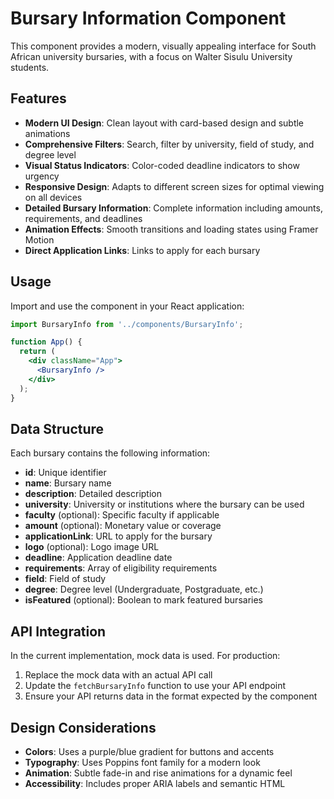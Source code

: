 # Bursary Information Component

This component provides a modern, visually appealing interface for South African university bursaries, with a focus on Walter Sisulu University students.

## Features

- **Modern UI Design**: Clean layout with card-based design and subtle animations
- **Comprehensive Filters**: Search, filter by university, field of study, and degree level
- **Visual Status Indicators**: Color-coded deadline indicators to show urgency
- **Responsive Design**: Adapts to different screen sizes for optimal viewing on all devices
- **Detailed Bursary Information**: Complete information including amounts, requirements, and deadlines
- **Animation Effects**: Smooth transitions and loading states using Framer Motion
- **Direct Application Links**: Links to apply for each bursary

## Usage

Import and use the component in your React application:

```jsx
import BursaryInfo from '../components/BursaryInfo';

function App() {
  return (
    <div className="App">
      <BursaryInfo />
    </div>
  );
}
```

## Data Structure

Each bursary contains the following information:

- **id**: Unique identifier
- **name**: Bursary name
- **description**: Detailed description
- **university**: University or institutions where the bursary can be used
- **faculty** (optional): Specific faculty if applicable
- **amount** (optional): Monetary value or coverage
- **applicationLink**: URL to apply for the bursary
- **logo** (optional): Logo image URL
- **deadline**: Application deadline date
- **requirements**: Array of eligibility requirements
- **field**: Field of study
- **degree**: Degree level (Undergraduate, Postgraduate, etc.)
- **isFeatured** (optional): Boolean to mark featured bursaries

## API Integration

In the current implementation, mock data is used. For production:

1. Replace the mock data with an actual API call
2. Update the `fetchBursaryInfo` function to use your API endpoint
3. Ensure your API returns data in the format expected by the component

## Design Considerations

- **Colors**: Uses a purple/blue gradient for buttons and accents
- **Typography**: Uses Poppins font family for a modern look
- **Animation**: Subtle fade-in and rise animations for a dynamic feel
- **Accessibility**: Includes proper ARIA labels and semantic HTML
